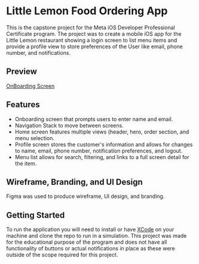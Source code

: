 # Little Lemon Food Ordering App
This is the capstone project for the Meta iOS Developer Professional Certificate program. The project was to create a mobile iOS app for the Little Lemon restaurant 
showing a login screen to list menu items and provide a profile view to store preferences of the User like email, phone number, and notifications.

## Preview
[OnBoarding Screen](Screenshots/OnBoarding.png)

## Features
- Onboarding screen that prompts users to enter name and email.
- Navigation Stack to move between screens.
- Home screen features multiple views (header, hero, order section, and menu selection.
- Profile screen stores the customer's information and allows for changes to name, email, phone number, notification preferences, and logout.
- Menu list allows for search, filtering, and links to a full screen detail for the item.

## Wireframe, Branding, and UI Design
Figma was used to produce wireframe, UI design, and branding.


## Getting Started
To run the application you will need to install or have [XCode](https://developer.apple.com/documentation/safari-developer-tools/installing-xcode-and-simulators) on your machine and clone the repo to run in a simulation. This project was made for the educational purpose 
of the program and does not have all functionality of buttons or actual notifications in place as these were outside of the scope required for this project.
